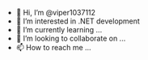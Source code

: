 - 👋 Hi, I’m @viper1037112
- 👀 I’m interested in .NET development
- 🌱 I’m currently learning ...
- 💞️ I’m looking to collaborate on ...
- 📫 How to reach me ...

<!---
viper1037112/viper1037112 is a ✨ special ✨ repository because its `README.md` (this file) appears on your GitHub profile.
You can click the Preview link to take a look at your changes.
--->

